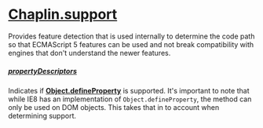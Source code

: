 # [Chaplin.support](src/chaplin/lib/support.coffee)

Provides feature detection that is used internally to determine the code path
so that ECMAScript 5 features can be used and not break compatibility with
engines that don't understand the newer features.

##### [propertyDescriptors](src/chaplin/lib/support.coffee#L10)

Indicates if **[Object.defineProperty](https://developer.mozilla.org/en-US/docs/JavaScript/Reference/Global_Objects/Object/defineProperty)** is supported. It's
important to note that while IE8 has an implementation of
`Object.defineProperty`, the method can only be used on DOM objects. This takes
that in to account when determining support.
